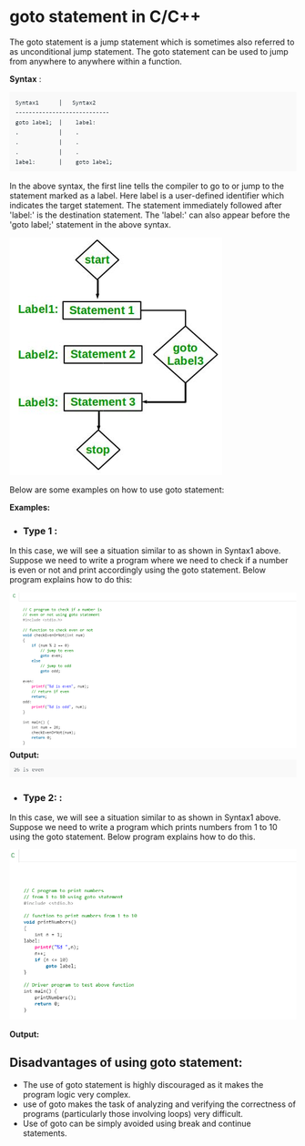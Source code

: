 # goto statement in C/C++

The goto statement is a jump statement which is sometimes also referred to as unconditional jump statement. The goto statement can be used to jump from anywhere to anywhere within a function.

**Syntax** :

![](goto_syntax.png)

In the above syntax, the first line tells the compiler to go to or jump to the statement marked as a label. Here label is a user-defined identifier which indicates the target statement. The statement immediately followed after &#39;label:&#39; is the destination statement. The &#39;label:&#39; can also appear before the &#39;goto label;&#39; statement in the above syntax.

![](flowchart_goto_statement.png)

Below are some examples on how to use goto statement:

**Examples:**


- ### **Type 1** : 
In this case, we will see a situation similar to as shown in Syntax1 above. Suppose we need to write a program where we need to check if a number is even or not and print accordingly using the goto statement. Below program explains how to do this:

![](goto_example1.png)
**Output:**
![](goto_out1.png)
 
 - ### **Type 2:** : 
In this case, we will see a situation similar to as shown in Syntax1 above. Suppose we need to write a program which prints numbers from 1 to 10 using the goto statement. Below program explains how to do this.

![](goto_example2.png)

**Output:**
[](goto_out2.png)

## **Disadvantages of using goto statement:**

- The use of goto statement is highly discouraged as it makes the program logic very complex.
- use of goto makes the task of analyzing and verifying the correctness of programs (particularly those involving loops) very difficult.
- Use of goto can be simply avoided using break and continue statements.
